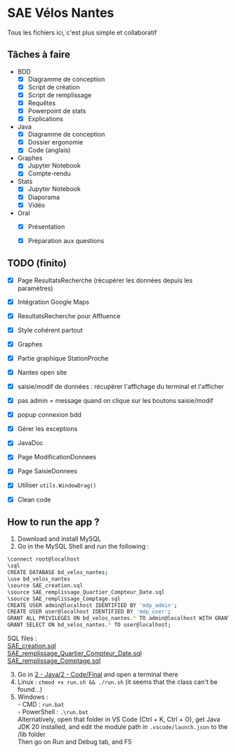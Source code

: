 # SAE Vélos Nantes
Tous les fichiers ici, c'est plus simple et collaboratif

## Tâches à faire
- BDD
  - [x] Diagramme de conception
  - [x] Script de création
  - [x] Script de remplissage
  - [x] Requêtes
  - [x] Powerpoint de stats
  - [x] Explications
- Java
  - [x] Diagramme de conception
  - [x] Dossier ergonomie
  - [x] Code (anglais)
- Graphes
  - [x] Jupyter Notebook
  - [x] Compte-rendu
- Stats
  - [x] Jupyter Notebook
  - [x] Diaporama
  - [x] Vidéo
- Oral
  - [x] Présentation
  - [x] Préparation aux questions
  
  
## TODO (finito)

- [x] Page ResultatsRecherche (récupérer les données depuis les paramètres)
- [x] Intégration Google Maps
- [x] ResultatsRecherche pour Affluence
- [x] Style cohérent partout
- [x] Graphes
- [x] Partie graphique StationProche
- [x] Nantes open site
- [x] saisie/modif de données : récupérer l'affichage du terminal et l'afficher
- [x] pas admin = message quand on clique sur les boutons saisie/modif
- [x] popup connexion bdd
- [x] Gérer les exceptions
- [x] JavaDoc
- [x] Page ModificationDonnees
- [x] Page SaisieDonnees
- [x] Utiliser `utils.WindowDrag()`
- [x] Clean code


## How to run the app ?

1) Download and install MySQL
2) Go in the MySQL Shell and run the following :
```bash
\connect root@localhost
\sql
CREATE DATABASE bd_velos_nantes;
\use bd_velos_nantes
\source SAE_creation.sql
\source SAE_remplissage_Quartier_Compteur_Date.sql
\source SAE_remplissage_Comptage.sql
CREATE USER admin@localhost IDENTIFIED BY 'mdp_admin';
CREATE USER user@localhost IDENTIFIED BY 'mdp_user';
GRANT ALL PRIVILEGES ON bd_velos_nantes.* TO admin@localhost WITH GRANT OPTION;
GRANT SELECT ON bd_velos_nantes.* TO user@localhost;
```
SQL files :  
[SAE_creation.sql](https://raw.githubusercontent.com/EDM115/school-codes-v2/master/BUT1/Moodle/S2/R2.06/SAE_creation.sql)  
[SAE_remplissage_Quartier_Compteur_Date.sql](https://github.com/EDM115/school-codes-v2/raw/master/BUT1/Moodle/S2/R2.06/SAE_remplissage_Quartier_Compteur_Date.sql)  
[SAE_remplissage_Comptage.sql](https://github.com/EDM115/school-codes-v2/raw/master/BUT1/Moodle/S2/R2.06/SAE_remplissage_Comptage.sql)  

3) Go in [2 - Java/2 - Code/Final](./2%20-%20Java/2%20-%20Code/Final) and open a terminal there
  1) Linux : `chmod +x run.sh && ./run.sh` (it seems that the class can't be found...)
  2) Windows :  
    - CMD : `run.bat`  
    - PowerShell : `.\run.bat`  
Alternatively, open that folder in VS Code (Ctrl + K, Ctrl + O), get Java JDK 20 installed, and edit the module path in `.vscode/launch.json` to the /lib folder  
Then go on Run and Debug tab, and F5

